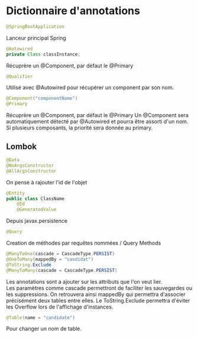 # Dictionnaire d'annotations

```java
@SpringBootApplication
```

Lanceur principal Spring

```Java
@Autowired
private Class classInstance;
```

Récuprère un @Component, par défaut le @Primary

```Java
@Qualifier
```

Utilisé avec @Autowired pour récupérer un component par son nom.

```java
@Component("componentName")
@Primary
```

Récuprère un @Component, par défaut le @Primary
Un @Component sera automatiquement détecté par @Autowired et pourra être assorti d'un nom.  
Si plusieurs composants, la priorité sera donnée au primary.

## Lombok

```java
@Data
@NoArgsConstructor
@AllArgsConstructor
```

On pense à rajouter l'id de l'objet

```java
@Entity
public class ClassName
    @Id
    @GeneratedValue
```

Depuis javax.persistence

```java
@Query
```
Creation de méthodes par requêtes nommées / Query Methods

```java
@ManyToOne(cascade = CascadeType.PERSIST)
@OneToMany(mappedBy = "candidat")
@ToString.Exclude
@ManyToMany(cascade = CascadeType.PERSIST)
```
Les annotations sont a ajouter sur les attributs que l'on veut lier.  
Les paramètres comme cascade permettront de faciliter les sauvegardes ou les suppressions.
On retrouvera ainsi mappedBy qui permettra d'associer précisément deux tables entre elles.
Le ToString.Exclude permettra d'éviter les Overflow lors de l'affichage d'instances.

```java
@Table(name = "candidate")
```
Pour changer un nom de table.
